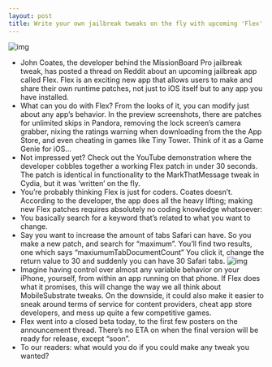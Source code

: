 ```yaml
---
layout: post
title: Write your own jailbreak tweaks on the fly with upcoming 'Flex' utility
---
```

![img](http://media.idownloadblog.com/wp-content/uploads/2013/01/flex-patches.jpg)
* John Coates, the developer behind the MissionBoard Pro jailbreak tweak, has posted a thread on Reddit about an upcoming jailbreak app called Flex. Flex is an exciting new app that allows users to make and share their own runtime patches, not just to iOS itself but to any app you have installed.
* What can you do with Flex? From the looks of it, you can modify just about any app’s behavior. In the preview screenshots, there are patches for unlimited skips in Pandora, removing the lock screen’s camera grabber, nixing the ratings warning when downloading from the the App Store, and even cheating in games like Tiny Tower. Think of it as a Game Genie for iOS…
* Not impressed yet? Check out the YouTube demonstration where the developer cobbles together a working Flex patch in under 30 seconds. The patch is identical in functionality to the MarkThatMessage tweak in Cydia, but it was ‘written’ on the fly.
* You’re probably thinking Flex is just for coders. Coates doesn’t. According to the developer, the app does all the heavy lifting; making new Flex patches requires absolutely no coding knowledge whatsoever:
* You basically search for a keyword that’s related to what you want to change.
* Say you want to increase the amount of tabs Safari can have. So you make a new patch, and search for “maximum”. You’ll find two results, one which says “maxiumumTabDocumentCount” You click it, change the return value to 30 and suddenly you can have 30 Safari tabs.
![img](http://media.idownloadblog.com/wp-content/uploads/2013/01/flex-unit-settings.jpg)
* Imagine having control over almost any variable behavior on your iPhone, yourself, from within an app running on that phone. If Flex does what it promises, this will change the way we all think about MobileSubstrate tweaks. On the downside, it could also make it easier to sneak around terms of service for content providers, cheat app store developers, and mess up quite a few competitive games.
* Flex went into a closed beta today, to the first few posters on the announcement thread. There’s no ETA on when the final version will be ready for release, except “soon”.
* To our readers: what would you do if you could make any tweak you wanted?

